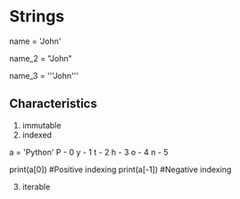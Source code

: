 # Strings

name = 'John'	

name_2 = "John"

name_3 = '''John'''

## Characteristics

1. immutable
2. indexed

a = 'Python'
P - 0
y - 1
t - 2 
h - 3
o - 4 
n - 5

print(a[0])   #Positive indexing
print(a[-1])  #Negative indexing

3. iterable



